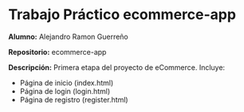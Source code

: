 # Trabajo Práctico ecommerce-app

**Alumno:** Alejandro Ramon Guerreño

**Repositorio:** ecommerce-app

**Descripción:** Primera etapa del proyecto de eCommerce. Incluye:
- Página de inicio (index.html)
- Página de login (login.html)
- Página de registro (register.html)

